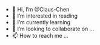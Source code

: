 - 👋 Hi, I’m @Claus-Chen
- 👀 I’m interested in reading
- 🌱 I’m currently learning 
- 💞️ I’m looking to collaborate on ...
- 📫 How to reach me ...

<!---
Claus-Chen/Claus-Chen is a ✨ special ✨ repository because its `README.md` (this file) appears on your GitHub profile.
You can click the Preview link to take a look at your changes.
--->
